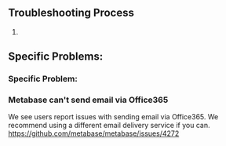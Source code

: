 
## Troubleshooting Process
1. 

## Specific Problems:

### Specific Problem:

###  Metabase can't send email via Office365

We see users report issues with sending email via Office365. We recommend using a different email delivery service if you can. 
https://github.com/metabase/metabase/issues/4272